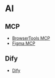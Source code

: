 # AI

## MCP

- [BrowserTools MCP](./mcp/browserTools.md)
- [Figma MCP](./mcp/figma.md)

## Dify

- [Dify](./Dify/index.md)